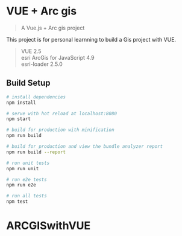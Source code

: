 # VUE + Arc gis

> A Vue.js + Arc gis project
 
This project is for personal learnning to build a Gis project with VUE.
>VUE 2.5 <br>
>esri ArcGis for JavaScript 4.9 <br>
>esri-loader 2.5.0

## Build Setup

``` bash
# install dependencies
npm install

# serve with hot reload at localhost:8080
npm start

# build for production with minification
npm run build

# build for production and view the bundle analyzer report
npm run build --report

# run unit tests
npm run unit

# run e2e tests
npm run e2e

# run all tests
npm test
```

# ARCGISwithVUE
